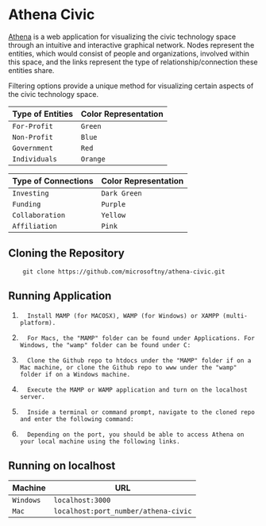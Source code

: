 Athena Civic
============

[Athena](athenacivic.azurewebsites.net) is a web application for visualizing the civic technology space through an intuitive and interactive graphical network. Nodes represent the entities, which would consist of people and organizations, involved within this space, and the links represent the type of relationship/connection these entities share. 

Filtering options provide a unique method for visualizing certain aspects of the civic technology space.

|Type of Entities | Color Representation
|----------------|-----------------
|`For-Profit`|`Green`
|`Non-Profit`|`Blue`
|`Government`|`Red`
|`Individuals`|`Orange` 

|Type of Connections | Color Representation
|----------------|-----------------
|`Investing`|`Dark Green` 
|`Funding`|`Purple`
|`Collaboration`|`Yellow`
|`Affiliation`|`Pink`

Cloning the Repository
----------------------

		git clone https://github.com/microsoftny/athena-civic.git

Running Application
--------------------

1.       Install MAMP (for MACOSX), WAMP (for Windows) or XAMPP (multi-platform).
2.       For Macs, the "MAMP" folder can be found under Applications. For Windows, the "wamp" folder can be found under C:
3.       Clone the Github repo to htdocs under the "MAMP" folder if on a Mac machine, or clone the Github repo to www under the "wamp" folder if on a Windows machine.
4.       Execute the MAMP or WAMP application and turn on the localhost server.
5.       Inside a terminal or command prompt, navigate to the cloned repo and enter the following command:
6.       Depending on the port, you should be able to access Athena on your local machine using the following links.
	
Running on localhost
--------------------

|Machine | URL
|------- | ---
|`Windows`| `localhost:3000`
|`Mac`| `localhost:port_number/athena-civic`
